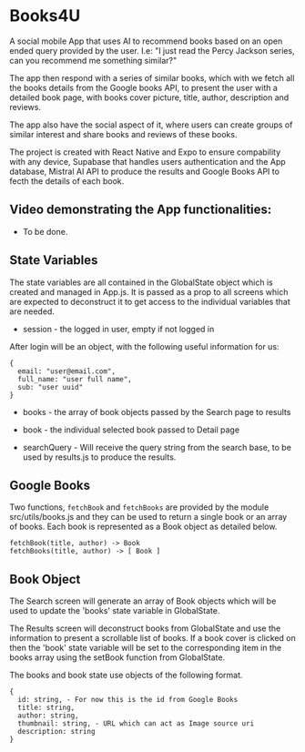 # Books4U

A social mobile App that uses AI to recommend books based on an open ended query provided by the user.
I.e: "I just read the Percy Jackson series, can you recommend me something similar?"

The app then respond with a series of similar books, which with we fetch all the books details from the Google books API,
to present the user with a detailed book page, with books cover picture, title, author, description and reviews.

The app also have the social aspect of it, where users can create groups of similar interest and share books and reviews of these books.

The project is created with React Native and Expo to ensure compability with any device, Supabase that handles users authentication and the App database, Mistral AI API to produce the results and Google Books API to fecth the details of each book.

## Video demonstrating the App functionalities:

- To be done.

## State Variables

The state variables are all contained in the GlobalState object which is
created and managed in App.js. It is passed as a prop to all screens which are
expected to deconstruct it to get access to the individual variables that are
needed.

-   session - the logged in user, empty if not logged in

After login will be an object, with the following useful information for us:

```
{
  email: "user@email.com",
  full_name: "user full name",
  sub: "user uuid"
}
```

-   books - the array of book objects passed by the Search page to results

-   book - the individual selected book passed to Detail page

-   searchQuery - Will receive the query string from the search base, to be used by results.js to produce the results.

## Google Books

Two functions, `fetchBook` and `fetchBooks` are provided by the module
src/utils/books.js and they can be used to return a single book or an
array of books. Each book is represented as a Book object as detailed below.

```
fetchBook(title, author) -> Book
fetchBooks(title, author) -> [ Book ]
```

## Book Object

The Search screen will generate an array of Book objects which will be
used to update the 'books' state variable in GlobalState.

The Results screen will deconstruct books from GlobalState and use the
information to present a scrollable list of books. If a book cover is
clicked on then the 'book' state variable will be set to the corresponding
item in the books array using the setBook function from GlobalState.

The books and book state use objects of the following format.

```
{
  id: string, - For now this is the id from Google Books
  title: string,
  author: string,
  thumbnail: string, - URL which can act as Image source uri
  description: string
}
```
